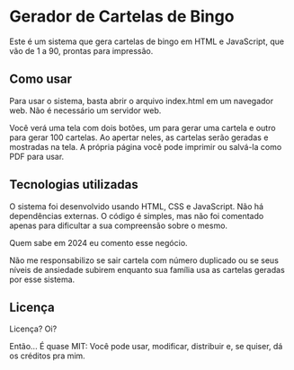 # Gerador de Cartelas de Bingo

Este é um sistema que gera cartelas de bingo em HTML e JavaScript, que vão de 1 a 90, prontas para impressão.

## Como usar

Para usar o sistema, basta abrir o arquivo index.html em um navegador web. Não é necessário um servidor web.

Você verá uma tela com dois botões, um para gerar uma cartela e outro para gerar 100 cartelas. Ao apertar neles, as cartelas serão geradas e mostradas na tela. A própria página você pode imprimir ou salvá-la como PDF para usar.

## Tecnologias utilizadas

O sistema foi desenvolvido usando HTML, CSS e JavaScript. Não há dependências externas. O código é simples, mas não foi comentado apenas para dificultar a sua compreensão sobre o mesmo.

Quem sabe em 2024 eu comento esse negócio.

Não me responsabilizo se sair cartela com número duplicado ou se seus níveis de ansiedade subirem enquanto sua família usa as cartelas geradas por esse sistema.

## Licença

Licença? Oi?

Então... É quase MIT: Você pode usar, modificar, distribuir e, se quiser, dá os créditos pra mim.